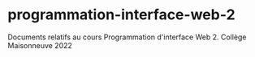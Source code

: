 # programmation-interface-web-2
Documents relatifs au cours Programmation d'interface Web 2. Collège Maisonneuve 2022
